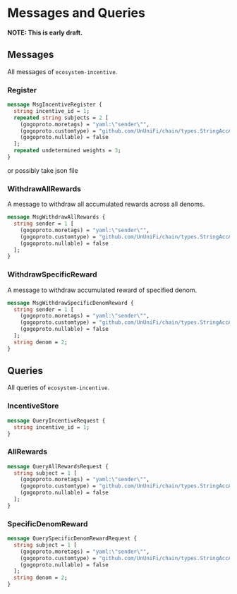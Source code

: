 # Messages and Queries

**NOTE: This is early draft.**

## Messages

All messages of `ecosystem-incentive`.

### Register

```protobuf
message MsgIncentiveRegister {
  string incentive_id = 1;
  repeated string subjects = 2 [
    (gogoproto.moretags) = "yaml:\"sender\"",
    (gogoproto.customtype) = "github.com/UnUniFi/chain/types.StringAccAddress",
    (gogoproto.nullable) = false
  ];
  repeated undetermined weights = 3;
}
```

or possibly take json file

### WithdrawAllRewards

A message to withdraw all accumulated rewards across all denoms.

```protobuf
message MsgWithdrawAllRewards {
  string sender = 1 [
    (gogoproto.moretags) = "yaml:\"sender\"",
    (gogoproto.customtype) = "github.com/UnUniFi/chain/types.StringAccAddress",
    (gogoproto.nullable) = false
  ];
}
```

### WithdrawSpecificReward

A message to withdraw accumulated reward of specified denom.

```protobuf
message MsgWithdrawSpecificDenomReward {
  string sender = 1 [
    (gogoproto.moretags) = "yaml:\"sender\"",
    (gogoproto.customtype) = "github.com/UnUniFi/chain/types.StringAccAddress",
    (gogoproto.nullable) = false
  ];
  string denom = 2;
}
```

## Queries

All queries of `ecosystem-incentive`.

### IncentiveStore

```protobuf
message QueryIncentiveRequest {
  string incentive_id = 1;
}
```

### AllRewards

```protobuf
message QueryAllRewardsRequest {
  string subject = 1 [
    (gogoproto.moretags) = "yaml:\"sender\"",
    (gogoproto.customtype) = "github.com/UnUniFi/chain/types.StringAccAddress",
    (gogoproto.nullable) = false
  ];
}
```

### SpecificDenomReward

```protobuf
message QuerySpecificDenomRewardRequest {
  string subject = 1 [
    (gogoproto.moretags) = "yaml:\"sender\"",
    (gogoproto.customtype) = "github.com/UnUniFi/chain/types.StringAccAddress",
    (gogoproto.nullable) = false
  ];
  string denom = 2;
}
